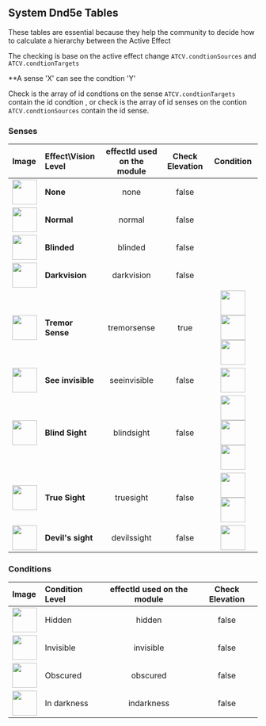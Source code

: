 ## System Dnd5e Tables

These tables are essential because they help the community to decide how to calculate a hierarchy between the Active Effect

The checking is base on the active effect change `ATCV.condtionSources` and `ATCV.condtionTargets`

**A sense 'X' can see the condtion 'Y'

Check is the array of id condtions on the sense `ATCV.condtionTargets` contain the id condtion , or check is the array of id senses on the contion `ATCV.condtionSources` contain the id sense.

### Senses

| Image | Effect\Vision Level  | effectId used on the module | Check Elevation | Condition |
|:------|:---------------------|:---------------------------:|:---------------:|:---------:|
|<img src="https://raw.githubusercontent.com/p4535992/conditional-visibility/master/src/icons/ae/light_01.jpg" alt="" style="height: 50px; width:50px;"></img> | **None** | none | false | |
|<img src="https://raw.githubusercontent.com/p4535992/conditional-visibility/master/src/icons/ae/light_02.jpg" alt="" style="height: 50px; width:50px;"></img> | **Normal** | normal | false | |
|<img src="https://raw.githubusercontent.com/p4535992/conditional-visibility/master/src/icons/ae/affliction_24.jpg" alt="" style="height: 50px; width:50px;"></img> | **Blinded** | blinded | false | |
|<img src="https://raw.githubusercontent.com/p4535992/conditional-visibility/master/src/icons/ae/evil-eye-red-1.jpg" alt="" style="height: 50px; width:50px;"></img> | **Darkvision** | darkvision | false | |
|<img src="https://raw.githubusercontent.com/p4535992/conditional-visibility/master/src/icons/ae/ice_15.jpg" alt="" style="height: 50px; width:50px;"></img> | **Tremor Sense** | tremorsense | true | <img src="https://raw.githubusercontent.com/p4535992/conditional-visibility/master/src/icons/invisible.jpg" alt="" style="height: 50px; width:50px;"></img><img src="https://raw.githubusercontent.com/p4535992/conditional-visibility/master/src/icons/obscured.jpg" alt="" style="height: 50px; width:50px;"></img><img src="https://raw.githubusercontent.com/p4535992/conditional-visibility/master/src/icons/indarkness.jpg" alt="" style="height: 50px; width:50px;"></img> |
|<img src="https://raw.githubusercontent.com/p4535992/conditional-visibility/master/src/icons/ae/shadow_11.jpg" alt="" style="height: 50px; width:50px;"></img> | **See invisible** | seeinvisible | false | <img src="https://raw.githubusercontent.com/p4535992/conditional-visibility/master/src/icons/invisible.jpg" alt="" style="height: 50px; width:50px;"></img> |
|<img src="https://raw.githubusercontent.com/p4535992/conditional-visibility/master/src/icons/ae/green_18.jpg" alt="" style="height: 50px; width:50px;"></img> | **Blind Sight** | blindsight | false | <img src="https://raw.githubusercontent.com/p4535992/conditional-visibility/master/src/icons/invisible.jpg" alt="" style="height: 50px; width:50px;"></img> <img src="https://raw.githubusercontent.com/p4535992/conditional-visibility/master/src/icons/obscured.jpg" alt="" style="height: 50px; width:50px;"></img> <img src="https://raw.githubusercontent.com/p4535992/conditional-visibility/master/src/icons/indarkness.jpg" alt="" style="height: 50px; width:50px;"></img> |
|<img src="https://raw.githubusercontent.com/p4535992/conditional-visibility/master/src/icons/ae/emerald_11.jpg" alt="" style="height: 50px; width:50px;"></img> | **True Sight** | truesight | false | <img src="https://raw.githubusercontent.com/p4535992/conditional-visibility/master/src/icons/invisible.jpg" alt="" style="height: 50px; width:50px;"></img> <img src="https://raw.githubusercontent.com/p4535992/conditional-visibility/master/src/icons/indarkness.jpg" alt="" style="height: 50px; width:50px;"></img> |
|<img src="https://raw.githubusercontent.com/p4535992/conditional-visibility/master/src/icons/ae/blue_17.jpg" alt="" style="height: 50px; width:50px;"></img> | **Devil's sight** | devilssight | false | <img src="https://raw.githubusercontent.com/p4535992/conditional-visibility/master/src/icons/indarkness.jpg" alt="" style="height: 50px; width:50px;"></img> |

### Conditions

| Image | Condition Level | effectId used on the module | Check Elevation |
|:------|:----------------|:---------------------------:|:---------------:|
|<img src="https://raw.githubusercontent.com/p4535992/conditional-visibility/master/src/icons/hidden.jpg" alt="" style="height: 50px; width:50px;"></img> | Hidden | hidden | false |
|<img src="https://raw.githubusercontent.com/p4535992/conditional-visibility/master/src/icons/invisible.jpg" alt="" style="height: 50px; width:50px;"></img> | Invisible | invisible | false |
|<img src="https://raw.githubusercontent.com/p4535992/conditional-visibility/master/src/icons/obscured.jpg" alt="" style="height: 50px; width:50px;"></img> | Obscured | obscured | false |
|<img src="https://raw.githubusercontent.com/p4535992/conditional-visibility/master/src/icons/indarkness.jpg" alt="" style="height: 50px; width:50px;"></img> | In darkness | indarkness | false |
